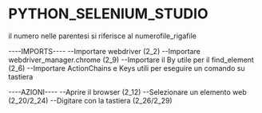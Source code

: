 # PYTHON_SELENIUM_STUDIO
il numero nelle parentesi si riferisce al numerofile_rigafile

----IMPORTS----
--Importare webdriver (2_2)
--Importare webdriver_manager.chrome (2_9)
--Importare il By utile per il find_element (2_6)
--Importare ActionChains e Keys utili per eseguire un comando su tastiera

----AZIONI----
--Aprire il browser (2_12)
--Selezionare un elemento web (2_20/2_24)
--Digitare con la tastiera (2_26/2_29)
